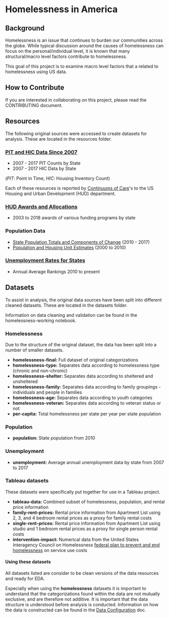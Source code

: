 # Homelessness in America
## Background
Homelessness is an issue that continues to burden our communities across the globe. While typical discussion around the causes of homelessness can focus on the personal/individual level, it is known that many structural/macro level factors contribute to homelessness.

This goal of this project is to examine macro level factors that a related to homelessness using US data.

## How to Contribute
If you are interested in collaborating on this project, please read the CONTRIBUTING document.

## Resources
The following original sources were accessed to create datasets for analysis. These are located in the resources folder.

### [PIT and HIC Data Since 2007](https://www.hudexchange.info/resource/3031/pit-and-hic-data-since-2007/)

- 2007 - 2017 PIT Counts by State
- 2007 - 2017 HIC Data by State

(_PIT_: Point in Time, _HIC_: Housing Inventory Count)

Each of these resources is reported by [Continuums of Care](https://www.hudexchange.info/programs/coc/)'s to the US Housing and Urban Development (HUD) department.

### [HUD Awards and Allocations](https://www.hudexchange.info/grantees/allocations-awards/)

- 2003 to 2018 awards of various funding programs by state

### Population Data
- [State Population Totals and Components of Change](https://www.census.gov/data/tables/2017/demo/popest/state-total.html) (2010 - 2017)
- [Population and Housing Unit Estimates](https://www.census.gov/programs-surveys/popest/technical-documentation/research/evaluation-estimates.html) (2000 to 2010)

### [Unemployment Rates for States](http://www.dlt.ri.gov/lmi/laus/us/annavg.htm)
- Annual Average Rankings 2010 to present

## Datasets
To assist in analysis, the original data sources have been split into different cleaned datasets. These are located in the datasets folder.

Information on data cleaning and validation can be found in the homelessness-working notebook.

### Homelessness
Due to the structure of the original dataset, the data has been split into a number of smaller datasets.
- **homelessness-final:** Full dataset of original categorizations
- **homelessness-type:** Separates data according to homelessness type (chronic and non-chronic)
- **homelessness-shelter:** Separates data according to sheltered and unsheltered
- **homelessness-family:** Separates data according to family groupings - individuals and people in families
- **homelessness-age:** Separates data according to youth categories
- **homelessness-veteran:** Separates data according to veteran status or not
- **per-capita:** Total homelessness per state per year per state population

### Population
- **population:** State population from 2010

### Unemployment
- **unemployment:** Average annual unemployment data by state from 2007 to 2017

### Tableau datasets
These datasets were specifically put together for use in a Tableau project.
- **tableau-data:** Combined subset of homelessness, population, and rental price information
- **family-rent-prices:** Rental price information from Apartment List using 2, 3, and 4 bedroom rental prices as a proxy for family rental costs
- **single-rent-prices:** Rental price information from Apartment List using studio and 1 bedroom rental prices as a proxy for single person rental costs
- **intervention-impact:** Numerical data from the United States Interagency Council on Homelessness [federal plan to prevent and end homelessness](https://www.usich.gov/resources/uploads/asset_library/USICH_OpeningDoors_Amendment2015_FINAL.pdf) on service use costs

#### Using these datasets
All datasets listed are consider to be clean versions of the data resources and ready for EDA.

Especially when using the **homelessness** datasets it is important to understand that the categorizations found within the data are not mutually exclusive, and are therefore not additive. It is important that the data structure is understood before analysis is conducted. Information on how the data is constructed can be found in the [Data Configuration](https://github.com/rebeccaebarnes/Homelessness/blob/master/resources/data/Data%20Configuration.docx) doc.
